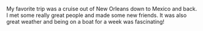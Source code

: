 My favorite trip was a cruise out of New Orleans down to Mexico and back. I met
some really great people and made some new friends. It was also great weather
and being on a boat for a week was fascinating!

